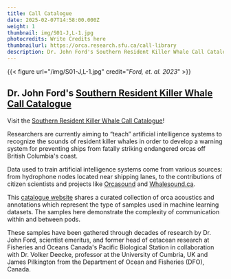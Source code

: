 ```yaml
---
title: Call Catalogue
date: 2025-02-07T14:58:00.000Z
weight: 1
thumbnail: img/S01-J,L-1.jpg
photocredits: Write Credits here
thumbnailurl: https://orca.research.sfu.ca/call-library
description: Dr. John Ford's Southern Resident Killer Whale Call Catalogue
---
```

{{< figure url="/img/S01-J,L-1.jpg" credit="_Ford, et. al. 2023_" >}}

## Dr. John Ford\'s [Southern Resident Killer Whale Call Catalogue](https://orca.research.sfu.ca/call-library)

Visit the [Southern Resident Killer Whale Call Catalogue](https://orca.research.sfu.ca/call-library)!

Researchers are currently aiming to “teach” artificial intelligence systems to recognize the sounds of resident killer whales in order to develop a warning system for preventing ships from fatally striking endangered orcas off British Columbia's coast.

Data used to train artificial intelligence systems come from various sources: from hydrophone nodes located near shipping lanes, to the contributions of citizen scientists and projects like [Orcasound](https://www.orcasound.net) and [Whalesound.ca](https://whalesound.ca).

This [catalogue website](https://orca.research.sfu.ca/call-library) shares a curated collection of orca acoustics and annotations which represent the type of samples used in machine learning datasets. The samples here demonstrate the complexity of communication within and between pods.

These samples have been gathered through decades of research by Dr. John Ford, scientist emeritus, and former head of cetacean research at Fisheries and Oceans Canada's Pacific Biological Station in collaboration with Dr. Volker Deecke, professor at the University of Cumbria, UK and James Pilkington from the Department of Ocean and Fisheries (DFO), Canada.
